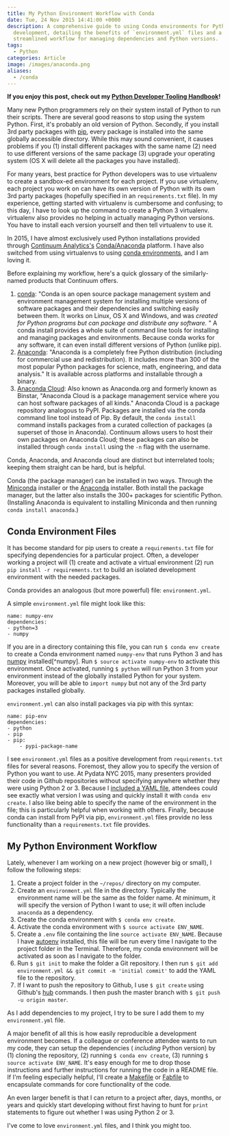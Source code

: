 ```yaml
---
title: My Python Environment Workflow with Conda
date: Tue, 24 Nov 2015 14:41:00 +0000
description: A comprehensive guide to using Conda environments for Python
  development, detailing the benefits of `environment.yml` files and a
  streamlined workflow for managing dependencies and Python versions.
tags:
  - Python
categories: Article
image: /images/anaconda.png
aliases:
  - /conda
---
```

__If you enjoy this post, check out my [Python Developer Tooling Handbook](https://pydevtools.com)!__

Many new Python programmers rely on their system install of Python to run
their scripts. There are several good reasons to stop using the system Python.
First, it's probably an old version of Python. Secondly, if you install 3rd
party packages with [pip](https://pypi.python.org/pypi/pip), every package is
installed into the same globally accessible directory. While this may sound
convenient, it causes problems if you (1) install different packages with the
same name (2) need to use different versions of the same package (3) upgrade
your operating system (OS X will delete all the packages you have installed).

For many years, best practice for Python developers was to use virtualenv to
create a sandbox-ed environment for each project. If you use virtualenv, each
project you work on can have its own version of Python with its own 3rd party
packages (hopefully specified in an `requirements.txt` file). In my
experience, getting started with virtualenv is cumbersome and confusing; to
this day, I have to look up the command to create a Python 3 virtualenv.
virtualenv also provides no helping in actually managing Python versions. You
have to install each version yourself and then tell virtualenv to use it.

In 2015, I have almost exclusively used Python installations provided through
[Continuum Analytics's](https://www.continuum.io/ "Continuum")
[Conda/Anaconda](http://conda.pydata.org/docs/intro.html "Intro to conda —
Conda   documentation") platform. I have also switched from using virtualenvs
to using [conda environments](http://conda.pydata.org/docs/using/envs.html
"Managing environments — Conda documentation"), and I am loving it.

Before explaining my workflow, here's a quick glossary of the similarly-named
products that Continuum offers.

  1. [conda](http://conda.pydata.org/docs/intro.html): "Conda is an open source package management system and environment management system for installing multiple versions of software packages and their dependencies and switching easily between them. It works on Linux, OS X and Windows, and was _created for Python programs but can package and distribute any software._ " A conda install provides a whole suite of command line tools for installing and managing packages and environments. Because conda works for any software, it can even install different versions of Python (unlike pip).
  2. [Anaconda](https://www.continuum.io/downloads): "Anaconda is a completely free Python distribution (including for commercial use and redistribution). It includes more than 300 of the most popular Python packages for science, math, engineering, and data analysis." It is available across platforms and installable through a binary.
  3. [Anaconda Cloud](https://anaconda.org): Also known as Anaconda.org and formerly known as Binstar, "Anaconda Cloud is a package management service where you can host software packages of all kinds." Anaconda Cloud is a package repository analogous to PyPI. Packages are installed via the conda command line tool instead of Pip. By default, the `conda install` command installs packages from a curated collection of packages (a superset of those in Anaconda). Continuum allows users to host their own packages on Anaconda Cloud; these packages can also be installed through `conda install` using the `-n` flag with the username.

Conda, Anaconda, and Anaconda cloud are distinct but interrelated tools;
keeping them straight can be hard, but is helpful.

Conda (the package manager) can be installed in two ways. Through the
[Miniconda](http://conda.pydata.org/miniconda.html) installer or the
[Anaconda](https://www.continuum.io/downloads) installer. Both install the
package manager, but the latter also installs the 300+ packages for scientific
Python. (Installing Anaconda is equivalent to installing Miniconda and then
running `conda install anaconda`.)

## Conda Environment Files

It has become standard for pip users to create a `requirements.txt` file for
specifying dependencies for a particular project. Often, a developer working a
project will (1) create and activate a virtual environment (2) run `pip
install -r requirements.txt` to build an isolated development environment with
the needed packages.

Conda provides an analogous (but more powerful) file: `environment.yml`.

A simple `environment.yml` file might look like this:



    name: numpy-env
    dependencies:
    - python=3
    - numpy

If you are in a directory containing this file, you can run `$ conda env
create` to create a Conda environment named `numpy-env` that runs Python 3 and
has [numpy](http://www.numpy.org/ "NumPy — Numpy") installed[^numpy]. Run `$
source activate numpy-env` to activate this environment. Once activated,
running `$ python` will run Python 3 from your environment instead of the
globally installed Python for your system. Moreover, you will be able to
`import numpy` but not any of the 3rd party packages installed globally.

`environment.yml` can also install packages via pip with this syntax:



    name: pip-env
    dependencies:
    - python
    - pip
    - pip:
        - pypi-package-name

I see `environment.yml` files as a positive development from
`requirements.txt` files for several reasons. Foremost, they allow you to
specify the version of Python you want to use. At Pydata NYC 2015, many
presenters provided their code in Github repositories without specifying
anywhere whether they were using Python 2 or 3. Because I [included a YAML file](https://github.com/tdhopper/pydata-nyc-2015/blob/55b9d2892b18e1d191325fc1890740901723dcfd/environment.yml),
attendees could see exactly what version I was using and quickly install it
with `conda env create`. I also like being able to specify the name of the
environment in the file; this is particularly helpful when working with
others. Finally, because conda can install from PyPI via pip,
`environment.yml` files provide no less functionality than a
`requirements.txt` file provides.

## My Python Environment Workflow

Lately, whenever I am working on a new project (however big or small), I
follow the following steps:

  1. Create a project folder in the `~/repos/` directory on my computer.
  2. Create an `environment.yml` file in the directory. Typically the environment name will be the same as the folder name. At minimum, it will specify the version of Python I want to use; it will often include `anaconda` as a dependency.
  3. Create the conda environment with `$ conda env create`.
  4. Activate the conda environment with `$ source activate ENV_NAME`.
  5. Create a `.env` file containing the line `source activate ENV_NAME`. Because I have [autoenv](https://github.com/kennethreitz/autoenv) installed, this file will be run every time I navigate to the project folder in the Terminal. Therefore, my conda environment will be activated as soon as I navigate to the folder.
  6. Run `$ git init` to make the folder a Git repository. I then run `$ git add environment.yml && git commit -m 'initial commit'` to add the YAML file to the repository.
  7. If I want to push the repository to Github, I use `$ git create` using Github's [hub](https://github.com/github/hub) commands. I then push the master branch with `$ git push -u origin master`.

As I add dependencies to my project, I try to be sure I add them to my
`environment.yml` file.

A major benefit of all this is how easily reproducible a development
environment becomes. If a colleague or conference attendee wants to run my
code, they can setup the dependencies ( _including_ Python version) by (1)
cloning the repository, (2) running `$ conda env create`, (3) running `$
source activate ENV_NAME`. It's easy enough for me to drop those instructions
and further instructions for running the code in a README file. If I'm feeling
especially helpful, I'll create a
[Makefile](http://mrbook.org/blog/tutorials/make/ "Makefiles – Mrbook's
Stuff") or [Fabfile](http://www.fabfile.org/ "Welcome to Fabric! — Fabric
documentation") to encapsulate commands for core functionality of the code.

An even larger benefit is that I can return to a project after, days, months,
or years and quickly start developing without first having to hunt for `print`
statements to figure out whether I was using Python 2 or 3.

I've come to love `environment.yml` files, and I think you might too.
